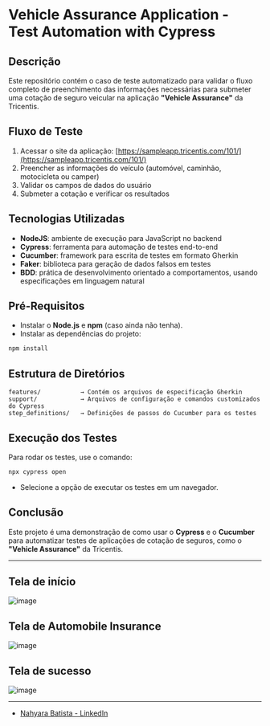 # Vehicle Assurance Application - Test Automation with Cypress

## Descrição  
Este repositório contém o caso de teste automatizado para validar o fluxo completo de preenchimento das informações necessárias para submeter uma cotação de seguro veicular na aplicação **"Vehicle Assurance"** da Tricentis.

## Fluxo de Teste  

1. Acessar o site da aplicação: [https://sampleapp.tricentis.com/101/](https://sampleapp.tricentis.com/101/)
2. Preencher as informações do veículo (automóvel, caminhão, motocicleta ou camper)
3. Validar os campos de dados do usuário
4. Submeter a cotação e verificar os resultados

## Tecnologias Utilizadas

- **NodeJS**: ambiente de execução para JavaScript no backend
- **Cypress**: ferramenta para automação de testes end-to-end
- **Cucumber**: framework para escrita de testes em formato Gherkin
- **Faker**: biblioteca para geração de dados falsos em testes
- **BDD**: prática de desenvolvimento orientado a comportamentos, usando especificações em linguagem natural

## Pré-Requisitos

- Instalar o **Node.js** e **npm** (caso ainda não tenha).  
- Instalar as dependências do projeto:
```bash
npm install
```

## Estrutura de Diretórios

```plaintext
features/           → Contém os arquivos de especificação Gherkin  
support/            → Arquivos de configuração e comandos customizados do Cypress  
step_definitions/   → Definições de passos do Cucumber para os testes
```

## Execução dos Testes

Para rodar os testes, use o comando:

```bash
npx cypress open
```

- Selecione a opção de executar os testes em um navegador.

## Conclusão  
Este projeto é uma demonstração de como usar o **Cypress** e o **Cucumber** para automatizar testes de aplicações de cotação de seguros, como o **"Vehicle Assurance"** da Tricentis.

----

## Tela de início
![image](https://github.com/user-attachments/assets/49fe4394-635e-4efb-92ac-a2dbcd084750)

## Tela de Automobile Insurance
![image](https://github.com/user-attachments/assets/8bbc7bff-7ea3-4d96-b301-ae331f007786)

## Tela de sucesso
![image](https://github.com/user-attachments/assets/ef7f8965-7a04-4204-be9a-bbb748d6238f)

----

- [Nahyara Batista - LinkedIn](https://www.linkedin.com/in/nahyarabs)



